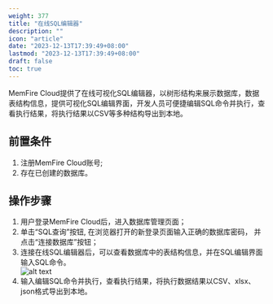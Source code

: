 ```yaml
---
weight: 377
title: "在线SQL编辑器"
description: ""
icon: "article"
date: "2023-12-13T17:39:49+08:00"
lastmod: "2023-12-13T17:39:49+08:00"
draft: false
toc: true
---
```




MemFire Cloud提供了在线可视化SQL编辑器，以树形结构来展示数据库，数据表结构信息，提供可视化SQL编辑界面，开发人员可便捷编辑SQL命令并执行，查看执行结果，将执行结果以CSV等多种结构导出到本地。

## 前置条件
1. 注册MemFire Cloud账号;   
2. 存在已创建的数据库。   

## 操作步骤
1. 用户登录MemFire Cloud后，进入数据库管理页面；  
2. 单击“SQL查询”按钮, 在浏览器打开的新登录页面输入正确的数据库密码， 并点击“连接数据库”按钮；
3. 连接在线SQL编辑器后，可以查看数据库中的表结构信息，并在SQL编辑界面输入SQL命令。  
 ![alt text](../_media/sql-editor.png) 
4. 输入编辑SQL命令并执行，查看执行结果，将执行数据结果以CSV、xlsx、json格式导出到本地。